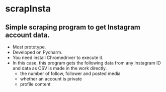 # scrapInsta
## Simple scraping program to get Instagram account data.<br>
* Most prototype.<br>
* Developed on Pycharm.<br>
* You need install Chromedriver to execute it.<br>
* In this case, this program gets the following data from any Instagram ID and data as CSV is made in the work directly.
  * the number of follow, follower and posted media<br>
  * whether an account is private<br>
  * profile content

